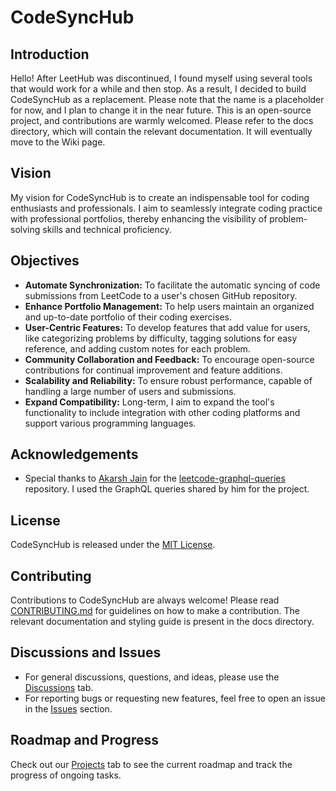 # CodeSyncHub

## Introduction
Hello! After LeetHub was discontinued, I found myself using several tools that would work for a while and then stop. As a result, I decided to build CodeSyncHub as a replacement. Please note that the name is a placeholder for now, and I plan to change it in the near future. This is an open-source project, and contributions are warmly welcomed. Please refer to the docs directory, which will contain the relevant documentation. It will eventually move to the Wiki page.

## Vision
My vision for CodeSyncHub is to create an indispensable tool for coding enthusiasts and professionals. I aim to seamlessly integrate coding practice with professional portfolios, thereby enhancing the visibility of problem-solving skills and technical proficiency.

## Objectives
- **Automate Synchronization:** To facilitate the automatic syncing of code submissions from LeetCode to a user's chosen GitHub repository.
- **Enhance Portfolio Management:** To help users maintain an organized and up-to-date portfolio of their coding exercises.
- **User-Centric Features:** To develop features that add value for users, like categorizing problems by difficulty, tagging solutions for easy reference, and adding custom notes for each problem.
- **Community Collaboration and Feedback:** To encourage open-source contributions for continual improvement and feature additions.
- **Scalability and Reliability:** To ensure robust performance, capable of handling a large number of users and submissions.
- **Expand Compatibility:** Long-term, I aim to expand the tool's functionality to include integration with other coding platforms and support various programming languages.

## Acknowledgements
- Special thanks to [Akarsh Jain](https://github.com/akarsh1995) for the [leetcode-graphql-queries](https://github.com/akarsh1995/leetcode-graphql-queries/) repository. I used the GraphQL queries shared by him for the project.


<!-- ## Roadmap
- Improve logging.
- Add comprehensive testing.
- Refactor for efficiency and readability.
- Work on a daemon to automatically sync submissions.
- Optimize file syncing based on timestamps.
- Commit all files in a single batch for efficiency. -->

## License
CodeSyncHub is released under the [MIT License](LICENSE).

## Contributing
Contributions to CodeSyncHub are always welcome! Please read [CONTRIBUTING.md](docs/CONTRIBUTING.md) for guidelines on how to make a contribution. The relevant documentation and styling guide is present in the docs directory.

## Discussions and Issues
- For general discussions, questions, and ideas, please use the [Discussions](https://github.com/arayofcode/CodeSyncHub/discussions) tab.
- For reporting bugs or requesting new features, feel free to open an issue in the [Issues](https://github.com/arayofcode/CodeSyncHub/issues) section.

## Roadmap and Progress
Check out our [Projects](https://github.com/users/arayofcode/projects/2) tab to see the current roadmap and track the progress of ongoing tasks.
